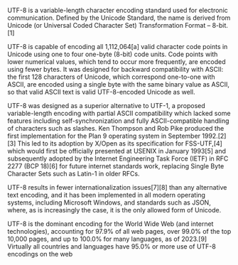 UTF-8 is a variable-length character encoding standard used for electronic communication. Defined by the Unicode Standard, the name is derived from Unicode (or Universal Coded Character Set) Transformation Format – 8-bit.[1]

UTF-8 is capable of encoding all 1,112,064[a] valid character code points in Unicode using one to four one-byte (8-bit) code units. Code points with lower numerical values, which tend to occur more frequently, are encoded using fewer bytes. It was designed for backward compatibility with ASCII: the first 128 characters of Unicode, which correspond one-to-one with ASCII, are encoded using a single byte with the same binary value as ASCII, so that valid ASCII text is valid UTF-8-encoded Unicode as well.

UTF-8 was designed as a superior alternative to UTF-1, a proposed variable-length encoding with partial ASCII compatibility which lacked some features including self-synchronization and fully ASCII-compatible handling of characters such as slashes. Ken Thompson and Rob Pike produced the first implementation for the Plan 9 operating system in September 1992.[2][3] This led to its adoption by X/Open as its specification for FSS-UTF,[4] which would first be officially presented at USENIX in January 1993[5] and subsequently adopted by the Internet Engineering Task Force (IETF) in RFC 2277 (BCP 18)[6] for future internet standards work, replacing Single Byte Character Sets such as Latin-1 in older RFCs.

UTF-8 results in fewer internationalization issues[7][8] than any alternative text encoding, and it has been implemented in all modern operating systems, including Microsoft Windows, and standards such as JSON, where, as is increasingly the case, it is the only allowed form of Unicode.

UTF-8 is the dominant encoding for the World Wide Web (and internet technologies), accounting for 97.9% of all web pages, over 99.0% of the top 10,000 pages, and up to 100.0% for many languages, as of 2023.[9] Virtually all countries and languages have 95.0% or more use of UTF-8 encodings on the web